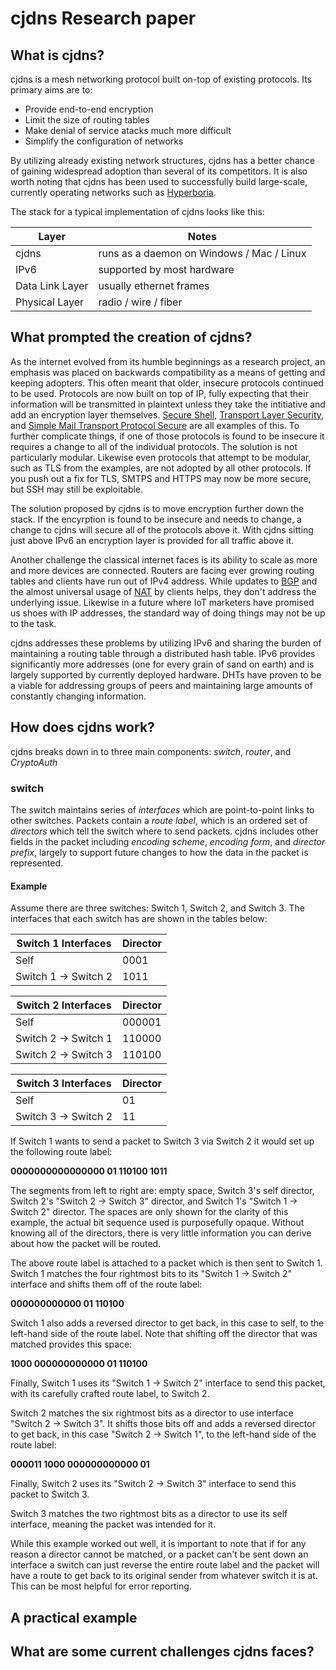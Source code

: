 # cjdns Research paper

## What is cjdns?

cjdns is a mesh networking protocol built on-top of existing protocols. Its primary aims are to:

* Provide end-to-end encryption
* Limit the size of routing tables
* Make denial of service atacks much more difficult
* Simplify the configuration of networks

By utilizing already existing network structures, cjdns has a better chance of gaining widespread adoption than several of its competitors. It is also worth noting that cjdns has been used to successfully build large-scale, currently operating networks such as [Hyperboria](https://hyperboria.net/).

The stack for a typical implementation of cjdns looks like this:

 Layer | Notes 
--- | ---
| cjdns | runs as a daemon on Windows / Mac / Linux  
| IPv6  | supported by most hardware
| Data Link Layer | usually ethernet frames 
| Physical Layer | radio / wire / fiber 

## What prompted the creation of cjdns?

As the internet evolved from its humble beginnings as a research project, an emphasis was placed on backwards compatibility as a means of getting and keeping adopters. This often meant that older, insecure protocols continued to be used. Protocols are now built on top of IP, fully expecting that their information will be transmitted in plaintext unless they take the intitiative and add an encryption layer themselves. [Secure Shell](https://tools.ietf.org/html/rfc4253), [Transport Layer Security](https://tools.ietf.org/html/rfc5246), and [Simple Mail Transport Protocol Secure](https://www.ietf.org/rfc/rfc3207.txt) are all examples of this. To further complicate things, if one of those protocols is found to be insecure it requires a change to all of the individual protocols. The solution is not particularly modular. Likewise even protocols that attempt to be modular, such as TLS from the examples, are not adopted by all other protocols. If you push out a fix for TLS, SMTPS and HTTPS may now be more secure, but SSH may still be exploitable.

The solution proposed by cjdns is to move encryption further down the stack. If the encyrption is found to be insecure and needs to change, a change to cjdns will secure all of the protocols above it. With cjdns sitting just above IPv6 an encryption layer is provided for all traffic above it.

Another challenge the classical internet faces is its ability to scale as more and more devices are connected. Routers are facing ever growing routing tables and clients have run out of IPv4 address. While updates to [BGP](https://tools.ietf.org/html/rfc4271) and the almost universal usage of [NAT](https://tools.ietf.org/html/rfc1631) by clients helps, they don't address the underlying issue. Likewise in a future where IoT marketers have promised us shoes with IP addresses, the standard way of doing things may not be up to the task.

cjdns addresses these problems by utilizing IPv6 and sharing the burden of maintaining a routing table through a distributed hash table. IPv6 provides significantly more addresses (one for every grain of sand on earth) and is largely supported by currently deployed hardware. DHTs have proven to be a viable for addressing groups of peers and maintaining large amounts of constantly changing information.

## How does cjdns work?

cjdns breaks down in to three main components: *switch*, *router*, and *CryptoAuth*

### switch

The switch maintains series of *interfaces* which are point-to-point links to other switches. Packets contain a *route label*, which is an ordered set of *directors* which tell the switch where to send packets. cjdns includes other fields in the packet including *encoding scheme*, *encoding form*, and *director prefix*, largely to support future changes to how the data in the packet is represented.

#### Example

Assume there are three switches: Switch 1, Switch 2, and Switch 3. The interfaces that each switch has are shown in the tables below:

Switch 1 Interfaces | Director
--- | ---
Self | 0001
Switch 1 -> Switch 2 | 1011

Switch 2 Interfaces | Director
--- | ---
Self | 000001
Switch 2 -> Switch 1 | 110000
Switch 2 -> Switch 3 | 110100

Switch 3 Interfaces | Director
--- | ---
Self | 01
Switch 3 -> Switch 2 | 11

If Switch 1 wants to send a packet to Switch 3 via Switch 2 it would set up the following route label:

**0000000000000000 01 110100 1011**

The segments from left to right are: empty space, Switch 3's self director, Switch 2's "Switch 2 -> Switch 3" director, and Switch 1's "Switch 1 -> Switch 2" director. The spaces are only shown for the clarity of this example, the actual bit sequence used is purposefully opaque. Without knowing all of the directors, there is very little information you can derive about how the packet will be routed.

The above route label is attached to a packet which is then sent to Switch 1. Switch 1 matches the four rightmost bits to its "Switch 1 -> Switch 2" interface and shifts them off of the route label:

**000000000000 01 110100**

Switch 1 also adds a reversed director to get back, in this case to self, to the left-hand side of the route label. Note that shifting off the director that was matched provides this space:

**1000 000000000000 01 110100**

Finally, Switch 1 uses its "Switch 1 -> Switch 2" interface to send this packet, with its carefully crafted route label, to Switch 2.

Switch 2 matches the six rightmost bits as a director to use interface "Switch 2 -> Switch 3". It shifts those bits off and adds a reversed director to get back, in this case "Switch 2 -> Switch 1", to the left-hand side of the route label:

**000011 1000 000000000000 01**

Finally, Switch 2 uses its "Switch 2 -> Switch 3" interface to send this packet to Switch 3.

Switch 3 matches the two rightmost bits as a director to use its self interface, meaning the packet was intended for it.

While this example worked out well, it is important to note that if for any reason a director cannot be matched, or a packet can't be sent down an interface a switch can just reverse the entire route label and the packet will have a route to get back to its original sender from whatever switch it is at. This can be most helpful for error reporting.

## A practical example

## What are some current challenges cjdns faces? 
